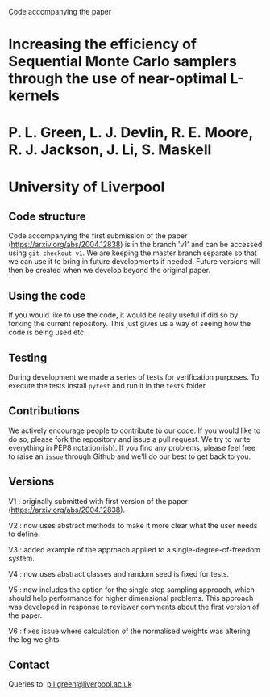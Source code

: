 Code accompanying the paper 

# Increasing the efficiency of Sequential Monte Carlo samplers through the use of near-optimal L-kernels 
# P. L. Green, L. J. Devlin, R. E. Moore, R. J. Jackson, J. Li, S. Maskell
# University of Liverpool

## Code structure 

Code accompanying the first submission of the paper (https://arxiv.org/abs/2004.12838) is in the branch 'v1' and can be accessed using `git checkout v1`. We are keeping the master branch separate so that we can use it to bring in future developments if needed. Future versions will then be created when we develop beyond the original paper. 

## Using the code
If you would like to use the code, it would be really useful if did so by forking the current repository. This just gives us a way of seeing how the code is being used etc. 

## Testing
During development we made a series of tests for verification purposes. To execute the tests install `pytest` and run it in the `tests` folder. 

## Contributions
We actively encourage people to contribute to our code. If you would like to do so, please fork the repository and issue a pull request. We try to write everything in PEP8 notation(ish). If you find any problems, please feel free to raise an `issue` through Github and we'll do our best to get back to you.

## Versions
V1 : originally submitted with first version of the paper (https://arxiv.org/abs/2004.12838).

V2 : now uses abstract methods to make it more clear what the user needs to define.

V3 : added example of the approach applied to a single-degree-of-freedom system.

V4 : now uses abstract classes and random seed is fixed for tests.

V5 : now includes the option for the single step sampling approach, which should help performance for higher dimensional problems. This approach was developed in response to reviewer comments about the first version of the paper. 

V6 : fixes issue where calculation of the normalised weights was altering the log weights

## Contact
Queries to: p.l.green@liverpool.ac.uk
